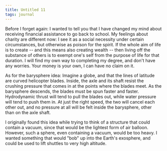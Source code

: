 ```yaml
---
title: Untitled 11
tags: journal
---
```


Before I forget again: I wanted to tell you that I have changed my mind
about receiving financial assistance to go back to school.  My feelings
about charity are different now: I see it as a social necessity under
certain circumstances, but otherwise as poison for the spirit.  If the
whole aim of life is to create -- and this means also creating wealth --
then living off the substance of others is to exempt one's self from the
purpose of life for that duration.  I will find my own way to completing
my degree, and don't have any worries.  Your money is your own, I can
have no claim on it.

As for the barysphere idea: Imagine a globe, and that the lines of
latitude are curved helicopter blades.  Inside, the axle and its shaft
resist the crushing pressure that comes in at the points where the
blades meet.  As the barysphere descends, the blades must be spun faster
and faster.  Hydrodynamic thrust will tend to pull the blades out, while
water pressure will tend to push them in.  At just the right speed, the
two will cancel each other out, and no pressure at all will be felt
inside the barysphere, other than on the axle shaft.

I originally found this idea while trying to think of a structure that
could contain a vacuum, since that would be the lightest form of air
balloon.  However, such a sphere, even containing a vacuum, would be too
heavy.  I wanted something that would "bob" up into the Earth's
exosphere, and could be used to lift shuttles to very high altitude.


